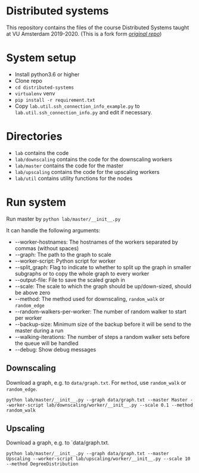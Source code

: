 # Distributed systems
This repository contains the files of the course Distributed Systems taught at VU Amsterdam 2019-2020.
(This is a fork form [_original repo_](https://github.com/r-hoffmann/distributed-systems))

# System setup

- Install python3.6 or higher
- Clone repo
- `cd distributed-systems`
- `virtualenv` venv
- `pip install -r requirement.txt`
- Copy `lab.util.ssh_connection_info_example.py` to `lab.util.ssh_connection_info.py` and edit if necessary.


# Directories

- `lab` contains the code
- `lab/downscaling` contains the code for the downscaling workers
- `lab/master` contains the code for the master
- `lab/upscaling` contains the code for the upscaling workers
- `lab/util` contains utility functions for the nodes

# Run system

Run master by
`python lab/master/__init__.py`

It can handle the following arguments:
- --worker-hostnames: The hostnames of the workers separated by commas (without spaces)
- --graph: The path to the graph to scale
- --worker-script: Python script for worker
- --split_graph: Flag to indicate to whether to split up the graph in smaller subgraphs or to copy the whole graph to every worker
- --output-file: File to save the scaled graph in
- --scale: The scale to which the graph should be up/down-sized, should be above zero
- --method: The method used for downscaling, `random_walk` or `random_edge`
- --random-walkers-per-worker: The number of random walker to start per worker
- --backup-size: Minimum size of the backup before it will be send to the master during a run
- --walking-iterations: The number of steps a random walker sets before the queue will be handled
- --debug: Show debug messages

## Downscaling
Download a graph, e.g. to `data/graph.txt`. For `method`, use `random_walk` or `random_edge`.

```
python lab/master/__init__.py --graph data/graph.txt --master Master --worker-script lab/downscaling/worker/__init__.py --scale 0.1 --method random_walk
```

## Upscaling
Download a graph, e.g. to `data/graph.txt.

```
python lab/master/__init__.py --graph data/graph.txt --master Upscaling --worker-script lab/upscaling/worker/__init__.py --scale 10 --method DegreeDistribution
```
